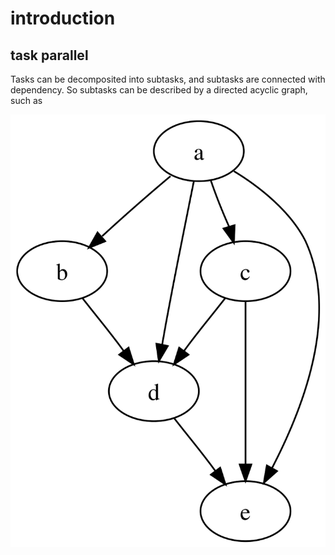 # introduction

## task parallel

Tasks can be decomposited into subtasks, and subtasks are connected with dependency. So subtasks can be described by a directed acyclic graph, such as 

![](./1.png)